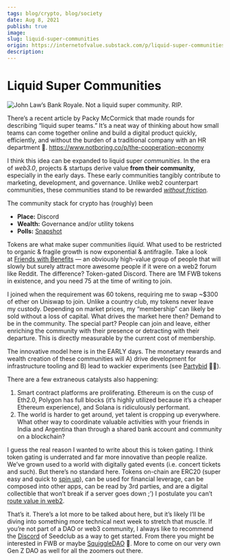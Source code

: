 ```yaml
---
tags: blog/crypto, blog/society
date: Aug 8, 2021
publish: true
image: 
slug: liquid-super-communities
origin: https://internetofvalue.substack.com/p/liquid-super-communities-are-hot
description: 
---
```

# Liquid Super Communities

![John Law’s Bank Royale. Not a liquid super community. RIP.](https://substackcdn.com/image/fetch/w_1456,c_limit,f_auto,q_auto:good,fl_progressive:steep/https%3A%2F%2Fbucketeer-e05bbc84-baa3-437e-9518-adb32be77984.s3.amazonaws.com%2Fpublic%2Fimages%2F6d7924d3-0e47-48fb-9618-acc5041f3622_1000x575.jpeg "John Law: Genius or Fraud? — Parisology")

There’s a recent article by Packy McCormick that made rounds for describing “liquid super teams.” It’s a neat way of thinking about how small teams can come together online and build a digital product quickly, efficiently, and without the burden of a traditional company with an HR department 😬. https://www.notboring.co/p/the-cooperation-economy

I think this idea can be expanded to liquid super _communities_. In the era of _web3.0_, projects & startups derive value **from their community**, especially in the early days. These early communities tangibly contribute to marketing, development, and governance. Unlike web2 counterpart communities, these communities stand to be rewarded _[without friction](https://www.reddit.com/r/TheoryOfReddit/comments/1ktcye/have_their_been_attempts_to_monetize_a_subreddit/)._

The community stack for crypto has (roughly) been
- **Place:** Discord
- **Wealth:** Governance and/or utility tokens
- **Polls:** [Snapshot](https://snapshot.org/#/)

Tokens are what make super communities _liquid._ What used to be restricted to organic & fragile growth is now exponential & antifragile. Take a look at [Friends with Benefits](https://www.fwb.help/) — an obviously high-value group of people that will slowly but surely attract more awesome people if it were on a web2 forum like Reddit. The difference? Token-gated Discord. There are 1M FWB tokens in existence, and you need 75 at the time of writing to join.

I joined when the requirement was 60 tokens, requiring me to swap ~$300 of ether on Uniswap to join. Unlike a country club, my tokens never leave my custody. Depending on market prices, my “membership” can likely be sold without a loss of capital. What drives the market here then? Demand to be in the community. The special part? People can join and leave, either enriching the community with their presence or detracting with their departure. This is directly measurable by the current cost of membership.

The innovative model here is in the EARLY days. The monetary rewards and wealth creation of these communities will A) drive development for infrastructure tooling and B) lead to wackier experiments (see [Partybid](https://www.partybid.app/) 🙌🏼).

There are a few extraneous catalysts also happening:
1. Smart contract platforms are proliferating. Ethereum is on the cusp of Eth2.0, Polygon has full blocks (it’s highly utilized because it’s a cheaper Ethereum experience), and Solana is ridiculously performant.
2. The world is harder to get around, yet talent is cropping up everywhere. What other way to coordinate valuable activities with your friends in India and Argentina than through a shared bank account and community on a blockchain?

I guess the real reason I wanted to write about this is token gating. I think token gating is underrated and far more innovative than people realize. We’ve grown used to a world with digitally gated events (i.e. concert tickets and such). But there’s no standard here. Tokens on-chain are ERC20 (super easy and quick to [spin up](https://mobile.twitter.com/genzDAO/status/1420574312726212610)), can be used for financial leverage, can be composed into other apps, can be read by 3rd parties, and are a digital collectible that won’t break if a server goes down ;’) I postulate you can’t [route value in web2](https://twitter.com/owocki/status/1390357136815779845).

That’s it. There’s a lot more to be talked about here, but it’s likely I’ll be diving into something more technical next week to stretch that muscle. If you’re not part of a DAO or web3 community, I always like to recommend the [Discord](https://seedclub.xyz/) of Seedclub as a way to get started. From there you might be interested in FWB or maybe [SquiggleDAO](https://squiggledao.com/) 🤔. More to come on our very own Gen Z DAO as well for all the zoomers out there.